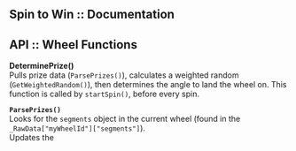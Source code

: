 ## Spin to Win :: Documentation 

> 


## API :: Wheel Functions 

**DeterminePrize()**  
Pulls prize data (`ParsePrizes()`), calculates a weighted random (`GetWeightedRandom()`), then determines the angle to land the wheel on. This function is called by `startSpin()`, before every spin.  

**`ParsePrizes()`**  
Looks for the `segments` object in the current wheel (found in the `_RawData["myWheelId"]["segments"]`).  
Updates the 



